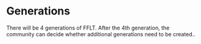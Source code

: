 # Generations

There will be 4 generations of FFLT. After the 4th generation, the community can decide whether additional generations need to be created..